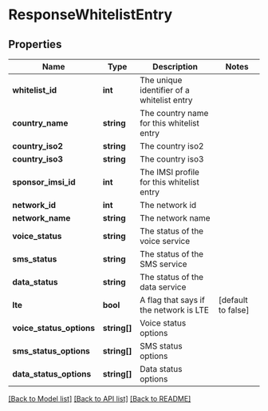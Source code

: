 # ResponseWhitelistEntry

## Properties
Name | Type | Description | Notes
------------ | ------------- | ------------- | -------------
**whitelist_id** | **int** | The unique identifier of a whitelist entry | 
**country_name** | **string** | The country name for this whitelist entry | 
**country_iso2** | **string** | The country iso2 | 
**country_iso3** | **string** | The country iso3 | 
**sponsor_imsi_id** | **int** | The IMSI profile for this whitelist entry | 
**network_id** | **int** | The network id | 
**network_name** | **string** | The network name | 
**voice_status** | **string** | The status of the voice service | 
**sms_status** | **string** | The status of the SMS service | 
**data_status** | **string** | The status of the data service | 
**lte** | **bool** | A flag that says if the network is LTE | [default to false]
**voice_status_options** | **string[]** | Voice status options | 
**sms_status_options** | **string[]** | SMS status options | 
**data_status_options** | **string[]** | Data status options | 

[[Back to Model list]](../../README.md#documentation-for-models) [[Back to API list]](../../README.md#documentation-for-api-endpoints) [[Back to README]](../../README.md)


